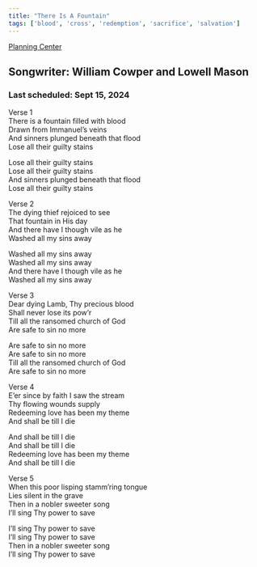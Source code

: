 ```yaml
---
title: "There Is A Fountain"
tags: ['blood', 'cross', 'redemption', 'sacrifice', 'salvation']
---
```


[Planning Center](https://services.planningcenteronline.com/songs/13702739)

## Songwriter: William Cowper and Lowell Mason
### Last scheduled: Sept 15, 2024          

Verse 1  
There is a fountain filled with blood  
Drawn from Immanuel’s veins  
And sinners plunged beneath that flood  
Lose all their guilty stains  
  
Lose all their guilty stains  
Lose all their guilty stains  
And sinners plunged beneath that flood  
Lose all their guilty stains  
  
Verse 2  
The dying thief rejoiced to see  
That fountain in His day  
And there have I though vile as he  
Washed all my sins away  
  
Washed all my sins away  
Washed all my sins away  
And there have I though vile as he  
Washed all my sins away  
  
Verse 3  
Dear dying Lamb, Thy precious blood  
Shall never lose its pow’r  
Till all the ransomed church of God  
Are safe to sin no more  
  
Are safe to sin no more  
Are safe to sin no more  
Till all the ransomed church of God  
Are safe to sin no more  
  
  
Verse 4  
E’er since by faith I saw the stream  
Thy flowing wounds supply  
Redeeming love has been my theme  
And shall be till I die  
  
And shall be till I die  
And shall be till I die  
Redeeming love has been my theme  
And shall be till I die  
  
Verse 5  
When this poor lisping stamm’ring tongue  
Lies silent in the grave  
Then in a nobler sweeter song  
I’ll sing Thy power to save  
  
I’ll sing Thy power to save  
I’ll sing Thy power to save  
Then in a nobler sweeter song  
I’ll sing Thy power to save
